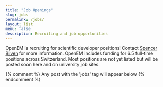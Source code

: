 ```yaml
---
title: "Job Openings"
slug: jobs
permalink: /jobs/
layout: list
menu: false
description: Recruiting and job opportunities
---
```


OpenEM is recruiting for scientific developer positions! Contact [Spencer
Bliven](mailto:spencer.bliven@psi.ch) for more information. OpenEM includes
funding for 6.5 full-time positions across Switzerland. Most positions are not
yet listed but will be posted soon here and on university job sites.

{% comment %}
Any post with the 'jobs' tag will appear below
{% endcomment %}